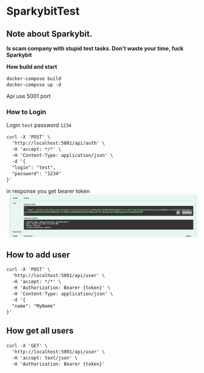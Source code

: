 # SparkybitTest

## Note about Sparkybit.
**Is scam company with stupid test tasks. Don't waste your time, fuck Sparkybit**

**How build and start**

````
docker-compose build
docker-compose up -d
````

Api use 5001 port

### How to Login
Login `test` password `1234`

```
curl -X 'POST' \
  'http://localhost:5001/api/auth' \
  -H 'accept: */*' \
  -H 'Content-Type: application/json' \
  -d '{
  "login": "test",
  "password": "1234"
}'
```

in response you get bearer token
![img_1.png](img_1.png)

## How to add user

```
curl -X 'POST' \
  'http://localhost:5001/api/user' \
  -H 'accept: */*' \
  -H 'Authorization: Bearer {token}' \
  -H 'Content-Type: application/json' \
  -d '{
  "name": "MyName"
}'
```

## How get all users 

```
curl -X 'GET' \
  'http://localhost:5001/api/user' \
  -H 'accept: text/json' \
  -H 'Authorization: Bearer {token}'
```